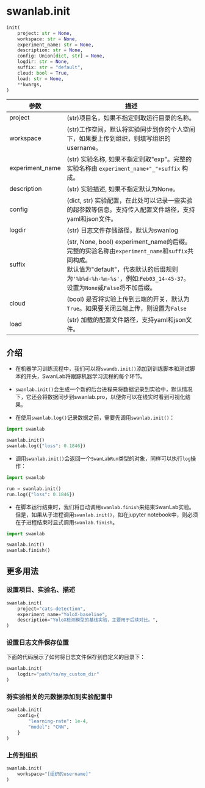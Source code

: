 # swanlab.init

```python
init(
    project: str = None,
    workspace: str = None,
    experiment_name: str = None,
    description: str = None,
    config: Union[dict, str] = None,
    logdir: str = None,
    suffix: str = "default",
    cloud: bool = True,
    load: str = None,
    **kwargs,
)
```

| 参数         | 描述 |
|-------------|------|
| project |(str)项目名，如果不指定则取运行目录的名称。|
| workspace |(str)工作空间，默认将实验同步到你的个人空间下，如果要上传到组织，则填写组织的username。|
| experiment_name | (str) 实验名称, 如果不指定则取"exp"。完整的实验名称由 `experiment_name+"_"+suffix` 构成。 |
| description   | (str) 实验描述, 如果不指定默认为None。                                   |
| config       | (dict, str) 实验配置，在此处可以记录一些实验的超参数等信息。支持传入配置文件路径，支持yaml和json文件。                   |
| logdir       | (str) 日志文件存储路径，默认为swanlog                                  |
| suffix       | (str, None, bool) experiment_name的后缀。完整的实验名称由`experiment_name`和`suffix`共同构成。<br> 默认值为"default"，代表默认的后缀规则为`'%b%d-%h-%m-%s'`，例如:`Feb03_14-45-37`。<br>设置为`None`或`False`将不加后缀。<br>|
| cloud       | (bool) 是否将实验上传到云端的开关，默认为`True`。如果要关闭云端上传，则设置为`False`|
| load       | (str) 加载的配置文件路径，支持yaml和json文件。|

## 介绍

- 在机器学习训练流程中，我们可以将`swandb.init()`添加到训练脚本和测试脚本的开头，SwanLab将跟踪机器学习流程的每个环节。

- `swanlab.init()`会生成一个新的后台进程来将数据记录到实验中，默认情况下，它还会将数据同步到swanlab.pro，以便你可以在线实时看到可视化结果。

- 在使用`swanlab.log()`记录数据之前，需要先调用`swanlab.init()`：

```python
import swanlab

swanlab.init()
swanlab.log({"loss": 0.1846})
```

- 调用`swanlab.init()`会返回一个`SwanLabRun`类型的对象，同样可以执行`log`操作：

```python
import swanlab

run = swanlab.init()
run.log({"loss": 0.1846})
```

- 在脚本运行结束时，我们将自动调用`swanlab.finish`来结束SwanLab实验。但是，如果从子进程调用`swanlab.init()`，如在jupyter notebook中，则必须在子进程结束时显式调用`swanlab.finish`。

```python
import swanlab

swanlab.init()
swanlab.finish()
```


## 更多用法

### 设置项目、实验名、描述

```python
swanlab.init(
    project="cats-detection",
    experiment_name="YoloX-baseline",
    description="YoloX检测模型的基线实验，主要用于后续对比。",
)
```


### 设置日志文件保存位置

下面的代码展示了如何将日志文件保存到自定义的目录下：

```python
swanlab.init(
    logdir="path/to/my_custom_dir"
)
```

### 将实验相关的元数据添加到实验配置中

```python
swanlab.init(
    config={
        "learning-rate": 1e-4,
        "model": "CNN",
    }
)

```

### 上传到组织

```python
swanlab.init(
    workspace="[组织的username]"
)
```